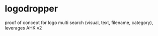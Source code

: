 # logodropper
proof of concept for logo multi search (visual, text, filename, category), leverages AHK v2
